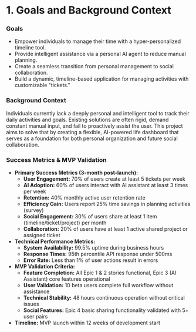 # **1. Goals and Background Context**

### **Goals**

*   Empower individuals to manage their time with a hyper-personalized timeline tool.
*   Provide intelligent assistance via a personal AI agent to reduce manual planning.
*   Create a seamless transition from personal management to social collaboration.
*   Build a dynamic, timeline-based application for managing activities with customizable "tickets."

### **Background Context**

Individuals currently lack a deeply personal and intelligent tool to track their daily activities and goals. Existing solutions are often rigid, demand constant manual input, and fail to proactively assist the user. This project aims to solve that by creating a flexible, AI-powered life dashboard that serves as a foundation for both personal organization and future social collaboration.

### **Success Metrics & MVP Validation**

*   **Primary Success Metrics (3-month post-launch):**
    *   **User Engagement:** 70% of users create at least 5 tickets per week
    *   **AI Adoption:** 60% of users interact with AI assistant at least 3 times per week
    *   **Retention:** 40% monthly active user retention rate
    *   **Efficiency Gain:** Users report 25% time savings in planning activities (survey)
    *   **Social Engagement:** 30% of users share at least 1 item (timeline/ticket/project) per month
    *   **Collaboration:** 20% of users have at least 1 active shared project or assigned ticket
*   **Technical Performance Metrics:**
    *   **System Availability:** 99.5% uptime during business hours
    *   **Response Times:** 95th percentile API response under 500ms
    *   **Error Rate:** Less than 1% of user actions result in errors
*   **MVP Validation Criteria:**
    *   **Feature Completion:** All Epic 1 & 2 stories functional, Epic 3 (AI Assistant) core features operational
    *   **User Validation:** 10 beta users complete full workflow without assistance
    *   **Technical Stability:** 48 hours continuous operation without critical issues
    *   **Social Features:** Epic 4 basic sharing functionality validated with 5+ user pairs
*   **Timeline:** MVP launch within 12 weeks of development start
